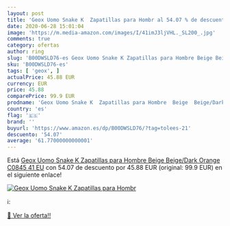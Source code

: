 ```yaml
---
layout: post
title: 'Geox Uomo Snake K  Zapatillas para Hombr al 54.07 % de descuento'
date: 2020-06-28 15:01:04
image: 'https://m.media-amazon.com/images/I/41imJ3ljVHL._SL200_.jpg'
comments: true
category: ofertas
author: ring
slug: 'B00DWSLD76-es Geox Uomo Snake K Zapatillas para Hombre Beige Beige/Dark...'
sku: 'B00DWSLD76-es'
tags: [ 'geox', ]
actualPrice: 45.88 EUR
currency: EUR
price: 45.88
comparePrice: 99.9 EUR
prodname: 'Geox Uomo Snake K  Zapatillas para Hombre  Beige  Beige/Dark Orange C0845   41 EU'
country: 'es'
flag: '🇪🇸'
brand: ''
buyurl: 'https://www.amazon.es/dp/B00DWSLD76/?tag=tolees-21'
descuento: '54.07'
average: '61.77000000000001'
---
```


Está [Geox Uomo Snake K  Zapatillas para Hombre  Beige  Beige/Dark Orange C0845   41 EU](https://www.amazon.es/dp/B00DWSLD76/?tag=tolees-21) con 54.07 de descuento por 45.88 EUR (original: 99.9 EUR) en el siguiente enlace!

[![Geox Uomo Snake K  Zapatillas para Hombr](https://m.media-amazon.com/images/I/41imJ3ljVHL._SL200_.jpg)](https://www.amazon.es/dp/B00DWSLD76/?tag=tolees-21)

ℹ️:


[🛒 Ver la oferta!!](https://www.amazon.es/dp/B00DWSLD76/?tag=tolees-21)
